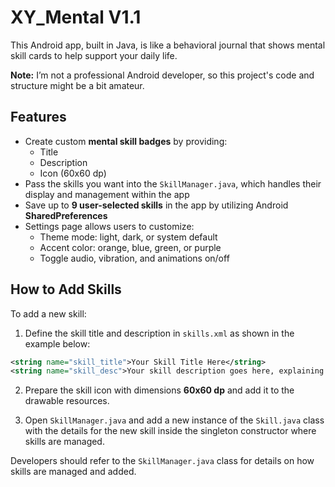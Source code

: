 # XY_Mental V1.1
This Android app, built in Java, is like a behavioral journal that shows mental skill cards to help support your daily life.

**Note:** I’m not a professional Android developer, so this project's code and structure might be a bit amateur.

## Features

- Create custom **mental skill badges** by providing:
  - Title  
  - Description  
  - Icon (60x60 dp)
- Pass the skills you want into the `SkillManager.java`, which handles their display and management within the app
- Save up to **9 user-selected skills** in the app by utilizing Android **SharedPreferences**
- Settings page allows users to customize:
  - Theme mode: light, dark, or system default  
  - Accent color: orange, blue, green, or purple  
  - Toggle audio, vibration, and animations on/off

## How to Add Skills

To add a new skill:

1. Define the skill title and description in `skills.xml` as shown in the example below:

```xml
<string name="skill_title">Your Skill Title Here</string>
<string name="skill_desc">Your skill description goes here, explaining the skill and how to apply it.</string>
```

2. Prepare the skill icon with dimensions **60x60 dp** and add it to the drawable resources.

3. Open `SkillManager.java` and add a new instance of the `Skill.java` class with the details for the new skill inside the singleton constructor where skills are managed.

Developers should refer to the `SkillManager.java` class for details on how skills are managed and added.
